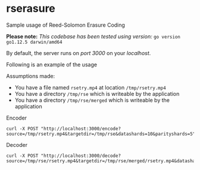 # rserasure
Sample usage of Reed-Solomon Erasure Coding

**Please note:** *This codebase has been tested using version:* ```go version go1.12.5 darwin/amd64```

By default, the server runs on *port 3000* on your *localhost*.

Following is an example of the usage

Assumptions made:
- You have a file named ```rsetry.mp4``` at location ```/tmp/rsetry.mp4```
- You have a directory ```/tmp/rse``` which is writeable by the application
- You have a directory ```/tmp/rse/merged``` which is writeable by the application

Encoder
```
curl -X POST "http://localhost:3000/encode?source=/tmp/rsetry.mp4&targetdir=/tmp/rse&datashards=10&parityshards=5"
```

Decoder
```
curl -X POST "http://localhost:3000/decode?source=/tmp/rse/rsetry.mp4&targetdir=/tmp/rse/merged/rsetry.mp4&datashards=10&parityshards=5"
```